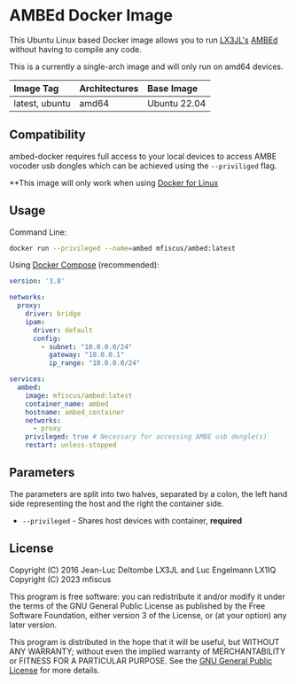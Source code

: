 # AMBEd Docker Image

This Ubuntu Linux based Docker image allows you to run [LX3JL's](https://github.com/LX3JL) [AMBEd](https://github.com/LX3JL/xlxd/tree/master/ambed) without having to compile any code.

This is a currently a single-arch image and will only run on amd64 devices.

| Image Tag             | Architectures           | Base Image         | 
| :-------------------- | :-----------------------| :----------------- | 
| latest, ubuntu        | amd64                   | Ubuntu 22.04       | 

## Compatibility

ambed-docker requires full access to your local devices to access AMBE vocoder usb dongles which can be achieved using the ```--priviliged``` flag.

**This image will only work when using [Docker for Linux](https://docs.docker.com/desktop/install/linux-install/)

## Usage

Command Line:

```bash
docker run --privileged --name=ambed mfiscus/ambed:latest
```

Using [Docker Compose](https://docs.docker.com/compose/) (recommended):

```yml
version: '3.8'

networks:
  proxy:
    driver: bridge
    ipam:
      driver: default
      config:
        - subnet: "10.0.0.0/24"
          gateway: "10.0.0.1"
          ip_range: "10.0.0.0/24"

services:
  ambed:
    image: mfiscus/ambed:latest
    container_name: ambed
    hostname: ambed_container
    networks:
      - proxy
    privileged: true # Necessary for accessing AMBE usb dongle(s)
    restart: unless-stopped
```

## Parameters

The parameters are split into two halves, separated by a colon, the left hand side representing the host and the right the container side.

* `--privileged` - Shares host devices with container, **required**

## License

Copyright (C) 2016 Jean-Luc Deltombe LX3JL and Luc Engelmann LX1IQ 
Copyright (C) 2023 mfiscus

This program is free software: you can redistribute it and/or modify it under the terms of the GNU General Public License as published by the Free Software Foundation, either version 3 of the License, or (at your option) any later version.

This program is distributed in the hope that it will be useful, but WITHOUT ANY WARRANTY; without even the implied warranty of MERCHANTABILITY or FITNESS FOR A PARTICULAR PURPOSE.  See the [GNU General Public License](./LICENSE) for more details.
